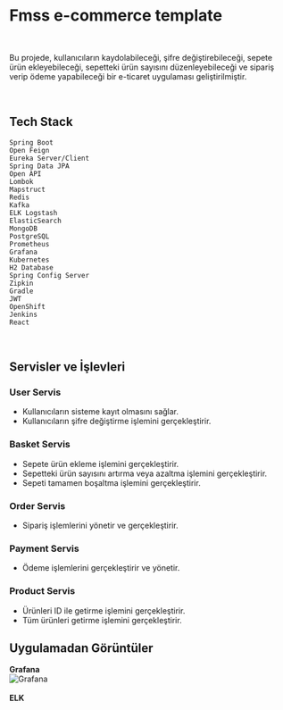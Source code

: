 # Fmss e-commerce template

<br>

Bu projede, kullanıcıların kaydolabileceği, şifre değiştirebileceği, sepete ürün ekleyebileceği, sepetteki ürün sayısını düzenleyebileceği ve sipariş verip ödeme yapabileceği bir e-ticaret uygulaması geliştirilmiştir.

<br>

## Tech Stack
    Spring Boot
    Open Feign
    Eureka Server/Client
    Spring Data JPA
    Open API
    Lombok
    Mapstruct
    Redis
    Kafka
    ELK Logstash
    ElasticSearch
    MongoDB
    PostgreSQL
    Prometheus
    Grafana
    Kubernetes
    H2 Database
    Spring Config Server
    Zipkin
    Gradle
    JWT
    OpenShift
    Jenkins
    React
    

<br>

## Servisler ve İşlevleri

### User Servis
<ul>
<li>Kullanıcıların sisteme kayıt olmasını sağlar.</li>
<li>Kullanıcıların şifre değiştirme işlemini gerçekleştirir.</li>
</ul>

### Basket Servis
<ul>
<li>Sepete ürün ekleme işlemini gerçekleştirir.</li>
<li>Sepetteki ürün sayısını artırma veya azaltma işlemini gerçekleştirir.</li>
<li>Sepeti tamamen boşaltma işlemini gerçekleştirir.</li>
</ul>

### Order Servis
<ul>
<li>Sipariş işlemlerini yönetir ve gerçekleştirir.</li>
</ul>

### Payment Servis
<ul>
<li>Ödeme işlemlerini gerçekleştirir ve yönetir.</li>
</ul>

### Product Servis
<ul>
<li>Ürünleri ID ile getirme işlemini gerçekleştirir.</li>
<li>Tüm ürünleri getirme işlemini gerçekleştirir.</li>
</ul>

## Uygulamadan Görüntüler
<b>Grafana</b>
<br>
![Grafana](https://user-images.githubusercontent.com/98235097/231936997-a5c67559-14f3-45c2-b12b-8a6f4b6873dd.gif)
<br>
<br>
<b>ELK</b>

